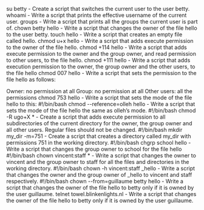 su betty - Create a script that switches the current user to the user betty.
 whoami - Write a script that prints the effective username of the current user.
groups - Write a script that prints all the groups the current user is part of.
chown betty hello - Write a script that changes the owner of the file hello to the user betty.
touch hello - Write a script that creates an empty file called hello.
chmod u+x hello - Write a script that adds execute permission to the owner of the file hello.
chmod +114 hello  - Write a script that adds execute permission to the owner and the group owner, and read permission to other users, to the file hello. 
chmod +111 hello - Write a script that adds execution permission to the owner, the group owner and the other users, to the file hello
chmod 007 hello - Write a script that sets the permission to the file hello as follows:

Owner: no permission at all
Group: no permission at all
Other users: all the permissions
chmod 753 hello - Write a script that sets the mode of the file hello to this:
#!/bin/bash
chmod --reference=olleh hello - Write a script that sets the mode of the file hello the same as olleh’s mode.
#!/bin/bash
chmod -R ugo+X * - Create a script that adds execute permission to all subdirectories of the current directory for the owner, the group owner and all other users. Regular files should not be changed.
#!/bin/bash
mkdir my_dir -m=751 - Create a script that creates a directory called my_dir with permissions 751 in the working directory.
#!/bin/bash
chgrp school hello - Write a script that changes the group owner to school for the file hello
#!/bin/bash
chown vincent:staff * - Write a script that changes the owner to vincent and the group owner to staff for all the files and directories in the working directory.
#!/bin/bash
chown -h vincent:staff _hello - Write a script that changes the owner and the group owner of _hello to vincent and staff respectively.
#!/bin/bash
chown --from=guillaume betty hello - Write a script that changes the owner of the file hello to betty only if it is owned by the user guillaume.
telnet towel.blinkenlights.nl - Write a script that changes the owner of the file hello to betty only if it is owned by the user guillaume.

